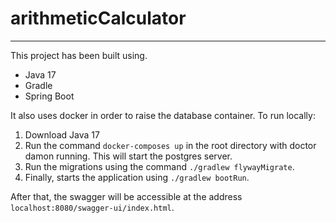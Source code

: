 # arithmeticCalculator

---

This project has been built using.

- Java 17 
- Gradle
- Spring Boot

It also uses docker in order to raise the database container. To run locally:

1. Download Java 17
2. Run the command ```docker-composes up``` in the root directory with doctor damon running. This will start the postgres server.
3. Run the migrations using the command ```./gradlew flywayMigrate```.
4. Finally, starts the application using ```./gradlew bootRun```.

After that, the swagger will be accessible at the address ```localhost:8080/swagger-ui/index.html```.